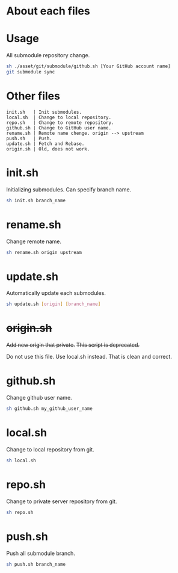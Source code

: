 About each files
===

# Usage

All submodule repository change.

```sh
sh ./asset/git/submodule/github.sh [Your GitHub account name]
git submodule sync
```

# Other files

```
init.sh   | Init submodules.
local.sh  | Change to local repository.
repo.sh   | Change to remote repository.
github.sh | Change to GitHub user name.
rename.sh | Remote name chenge. origin --> upstream
push.sh   | Push.
update.sh | Fetch and Rebase.
origin.sh | Old, does not work.
```

# init.sh

 Initializing submodules. Can specify branch name.

```sh
sh init.sh branch_name
```

# rename.sh

 Change remote name.

```sh
sh rename.sh origin upstream
```

# update.sh

 Automatically update each submodules.

```sh
sh update.sh [origin] [branch_name]
```

# ~~origin.sh~~

 ~~Add new origin that private.~~
 ~~This script is deprecated.~~

 Do not use this file.
 Use local.sh instead.
 That is clean and correct.

# github.sh

 Change github user name.

```sh
sh github.sh my_github_user_name
```

# local.sh

 Change to local repository from git.

```sh
sh local.sh
```

# repo.sh

 Change to private server repository from git.

```sh
sh repo.sh
```

# push.sh

 Push all submodule branch.

```sh
sh push.sh branch_name
```
